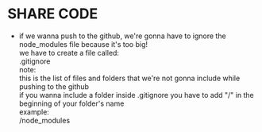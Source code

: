 # SHARE CODE

- if we wanna push to the github,
  we're gonna have to ignore the node_modules
  file because it's too big!
  <br>
  we have to create a file called:
  <br>
  .gitignore
  <br>
  note:
  <br>
  this is the list of files and folders
  that we're not gonna include
  while pushing to the github
  <br>
  if you wanna include a folder
  inside .gitignore you have to add "/"
  in the beginning of your folder's name
  <br>
  example:
  <br>
  /node_modules
